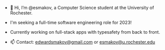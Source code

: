 - 👋 Hi, I’m @esmakov, a Computer Science student at the University of Rochester.
- I'm seeking a full-time software engineering role for 2023!

- Currently working on full-stack apps with typesafety from back to front.
- 📫 Contact: edwardsmakov@gmail.com or esmakov@u.rochester.edu

<!---
esmakov/esmakov is a ✨ special ✨ repository because its `README.md` (this file) appears on your GitHub profile.
You can click the Preview link to take a look at your changes.
--->
